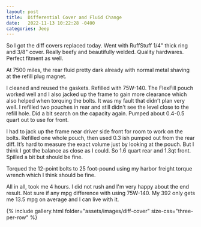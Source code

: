 ```yaml
---
layout: post
title:  Differential Cover and Fluid Change
date:   2022-11-13 10:22:28 -0400
categories: Jeep
---
```



So I got the diff covers replaced today. Went with RuffStuff 1/4" thick ring and 3/8" cover. Really beefy and beautifully welded. Quality hardwares. Perfect fitment as well.

At 7500 miles, the rear fluid pretty dark already with normal metal shaving at the refill plug magnet.

I cleaned and reused the gaskets. Refilled with 75W-140. The FlexFill pouch worked well and I also jacked up the frame to gain more clearance which also helped when torquing the bolts. It was my fault that didn’t plan very well. I refilled two pouches in rear and still didn't see the level close to the refill hole. Did a bit search on the capacity again. Pumped about 0.4-0.5 quart out to use for front.

I had to jack up the frame near driver side front for room to work on the bolts. Refilled one whole pouch, then used 0.3 ish pumped out from the rear diff. It’s hard to measure the exact volume just by looking at the pouch. But I think I got the balance as close as I could. So 1.6 quart rear and 1.3qt front. Spilled a bit but should be fine.

Torqued the 12-point bolts to 25 foot-pound using my harbor freight torque wrench which I think should be fine.

All in all, took me 4 hours. I did not rush and I'm very happy about the end result. Not sure if any mpg difference with using 75W-140. My 392 only gets me 13.5 mpg on average and I can live with it.


{% include gallery.html folder="assets/images/diff-cover" size-css="three-per-row" %}
